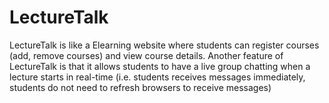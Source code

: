 # LectureTalk

LectureTalk is like a Elearning website where students can register courses (add,
remove courses) and view course details. Another feature of LectureTalk is that it
allows students to have a live group chatting when a lecture starts in real-time (i.e.
students receives messages immediately, students do not need to refresh browsers to
receive messages)
